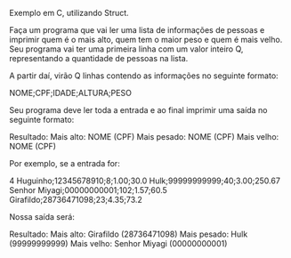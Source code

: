 Exemplo em C, utilizando Struct.

Faça um programa que vai ler uma lista de informações de pessoas e imprimir quem é o mais alto, quem tem o maior peso e quem é mais velho. Seu programa vai ter uma primeira linha com um valor inteiro Q, representando a quantidade de pessoas na lista.

A partir daí, virão Q linhas contendo as informações no seguinte formato:

NOME;CPF;IDADE;ALTURA;PESO

Seu programa deve ler toda a entrada e ao final imprimir uma saída no seguinte formato:

Resultado:
Mais alto: NOME (CPF)
Mais pesado: NOME (CPF)
Mais velho: NOME (CPF)

Por exemplo, se a entrada for:

4
Huguinho;12345678910;8;1.00;30.0
Hulk;99999999999;40;3.00;250.67
Senhor Miyagi;00000000001;102;1.57;60.5
Girafildo;28736471098;23;4.35;73.2

Nossa saída será:

Resultado:
Mais alto: Girafildo (28736471098)
Mais pesado: Hulk (99999999999)
Mais velho: Senhor Miyagi (00000000001)